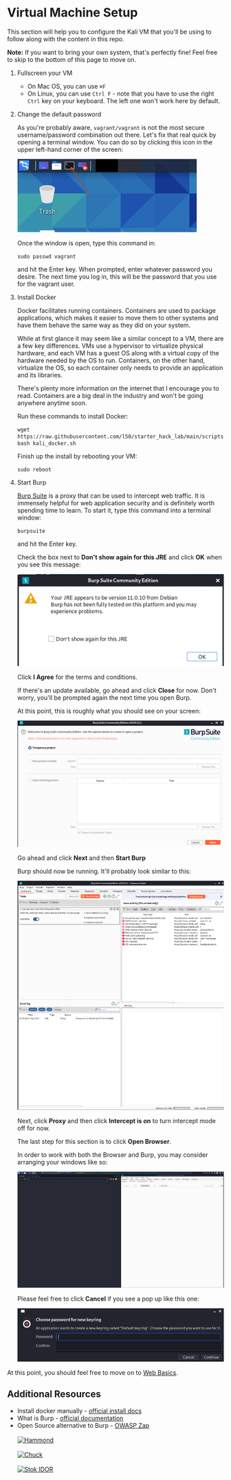 # Virtual Machine Setup
This section will help you to configure the Kali VM that you'll be using to follow along with the content in this repo. 

**Note:** If you want to bring your own system, that's perfectly fine! Feel free to skip to the bottom of this page to move on.

1. Fullscreen your VM
   * On Mac OS, you can use `⌘F`
   * On Linux, you can use `Ctrl F` - note that you have to use the right `Ctrl` key on your keyboard. The left one won't work here by default. 

2. Change the default password

   As you're probably aware, `vagrant/vagrant` is not the most secure username/password combination out there. Let's fix that real quick by opening a terminal window. You can do so by clicking this icon in the upper left-hand corner of the screen:

   ![](images/terminal_location.png)

   Once the window is open, type this command in:
   ```
   sudo passwd vagrant
   ```
   and hit the Enter key. When prompted, enter whatever password you desire. The next time you log in, this will be the password that you use for the vagrant user.

3. Install Docker

   Docker facilitates running containers. Containers are used to package applications, which makes it easier to move them to other systems and have them behave the same way as they did on your system.

   While at first glance it may seem like a similar concept to a VM, there are a few key differences. VMs use a hypervisor to virtualize physical hardware, and each VM has a guest OS along with a virtual copy of the hardware needed by the OS to run. Containers, on the other hand, virtualize the OS, so each container only needs to provide an application and its libraries.

   There's plenty more information on the internet that I encourage you to read. Containers are a big deal in the industry and won't be going anywhere anytime soon.

   Run these commands to install Docker:
   ```
   wget https://raw.githubusercontent.com/l50/starter_hack_lab/main/scripts/kali_docker.sh
   bash kali_docker.sh
   ```

   Finish up the install by rebooting your VM:
   ```
   sudo reboot
   ```

4. Start Burp

   [Burp Suite](https://portswigger.net/burp) is a proxy that can be used to intercept web traffic. It is immensely helpful for web application security and is definitely worth spending time to learn. To start it, type this command into a terminal window:
   ```
   burpsuite
   ```
   and hit the Enter key.

   Check the box next to **Don't show again for this JRE** and click **OK** when you see this message:

   ![](images/burp_warning.png)

   Click **I Agree** for the terms and conditions.

   If there's an update available, go ahead and click **Close** for now. Don't worry, you'll be prompted again the next time you open Burp. 
   
   At this point, this is roughly what you should see on your screen:

   ![](images/burp_start.png)

   Go ahead and click **Next** and then **Start Burp**

   Burp should now be running. It'll probably look similar to this:

   ![](images/burp_running.png)

   Next, click **Proxy** and then click **Intercept is on** to turn intercept mode off for now. 
   
   The last step for this section is to click **Open Browser**. 
   
   In order to work with both the Browser and Burp, you may consider arranging your windows like so:

   ![](images/burp_window_layout.png)

   Please feel free to click **Cancel** if you see a pop up like this one:

   ![](images/annoying_popup.png)

At this point, you should feel free to move on to [Web Basics](2_web_basics.md).

## Additional Resources

* Install docker manually - [official install docs](https://docs.docker.com/engine/install/)
* What is Burp - [official documentation](https://portswigger.net/burp)
* Open Source alternative to Burp - [OWASP Zap](https://owasp.org/www-project-zap/)
<br/><br/>
[![Hammond](https://img.youtube.com/vi/T47SIBZSVOo/0.jpg)](https://youtu.be/T47SIBZSVOo)
<br/><br/>
[![Chuck](https://img.youtube.com/vi/eGz9DS-aIeY/0.jpg)](https://youtu.be/eGz9DS-aIeY)
<br/><br/>
[![Stok IDOR](https://img.youtube.com/vi/3K1-a7dnA60/0.jpg)](https://youtu.be/3K1-a7dnA60)
